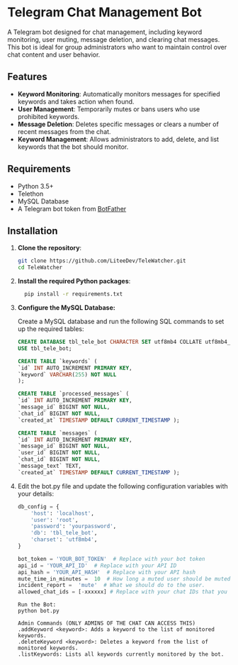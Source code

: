 # Telegram Chat Management Bot

A Telegram bot designed for chat management, including keyword monitoring, user muting, message deletion, and clearing chat messages. This bot is ideal for group administrators who want to maintain control over chat content and user behavior.

## Features

- **Keyword Monitoring**: Automatically monitors messages for specified keywords and takes action when found.
- **User Management**: Temporarily mutes or bans users who use prohibited keywords.
- **Message Deletion**: Deletes specific messages or clears a number of recent messages from the chat.
- **Keyword Management**: Allows administrators to add, delete, and list keywords that the bot should monitor.

## Requirements

- Python 3.5+
- Telethon
- MySQL Database
- A Telegram bot token from [BotFather](https://t.me/BotFather)

## Installation

1. **Clone the repository**:
   ```bash
   git clone https://github.com/LiteeDev/TeleWatcher.git
   cd TeleWatcher
   ```
   
2. **Install the required Python packages**:
	  ```bash
		pip install -r requirements.txt
	```

3. **Configure the MySQL Database:**

	Create a MySQL database and run the following SQL commands to set up the required tables:

	```sql
	CREATE DATABASE tbl_tele_bot CHARACTER SET utf8mb4 COLLATE utf8mb4_unicode_ci; 
	USE tbl_tele_bot; 

	CREATE TABLE `keywords` ( 
	`id` INT AUTO_INCREMENT PRIMARY KEY, 
	`keyword` VARCHAR(255) NOT NULL 
	); 

	CREATE TABLE `processed_messages` ( 
	`id` INT AUTO_INCREMENT PRIMARY KEY, 
	`message_id` BIGINT NOT NULL, 
	`chat_id` BIGINT NOT NULL, 
	`created_at` TIMESTAMP DEFAULT CURRENT_TIMESTAMP ); 

	CREATE TABLE `messages` ( 
	`id` INT AUTO_INCREMENT PRIMARY KEY, 
	`message_id` BIGINT NOT NULL, 
	`user_id` BIGINT NOT NULL, 
	`chat_id` BIGINT NOT NULL, 
	`message_text` TEXT, 
	`created_at` TIMESTAMP DEFAULT CURRENT_TIMESTAMP );
	```


4. Edit the bot.py file and update the following configuration variables with your details:
	
	``` python
	db_config = {
	    'host': 'localhost',
	    'user': 'root',
	    'password': 'yourpassword',
	    'db': 'tbl_tele_bot',
	    'charset': 'utf8mb4',
	}

	bot_token = 'YOUR_BOT_TOKEN'  # Replace with your bot token
	api_id = 'YOUR_API_ID'  # Replace with your API ID
	api_hash = 'YOUR_API_HASH'  # Replace with your API hash
	mute_time_in_minutes =  10  # How long a muted user should be muted for.
	incident_report =  'mute'  # What we should do to the user.
	allowed_chat_ids = [-xxxxxx] # Replace with your chat IDs that you want to watch.
	```

	```
	Run the Bot:
	python bot.py
	```

	```
	Admin Commands (ONLY ADMINS OF THE CHAT CAN ACCESS THIS)
	.addKeyword <keyword>: Adds a keyword to the list of monitored keywords.
	.deleteKeyword <keyword>: Deletes a keyword from the list of monitored keywords.
	.listKeywords: Lists all keywords currently monitored by the bot.
	```
